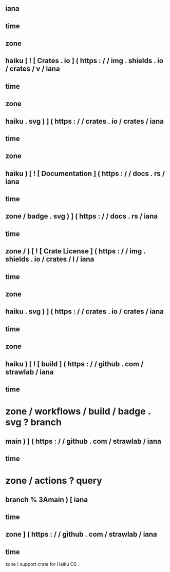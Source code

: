 #
iana
-
time
-
zone
-
haiku
[
!
[
Crates
.
io
]
(
https
:
/
/
img
.
shields
.
io
/
crates
/
v
/
iana
-
time
-
zone
-
haiku
.
svg
)
]
(
https
:
/
/
crates
.
io
/
crates
/
iana
-
time
-
zone
-
haiku
)
[
!
[
Documentation
]
(
https
:
/
/
docs
.
rs
/
iana
-
time
-
zone
/
badge
.
svg
)
]
(
https
:
/
/
docs
.
rs
/
iana
-
time
-
zone
/
)
[
!
[
Crate
License
]
(
https
:
/
/
img
.
shields
.
io
/
crates
/
l
/
iana
-
time
-
zone
-
haiku
.
svg
)
]
(
https
:
/
/
crates
.
io
/
crates
/
iana
-
time
-
zone
-
haiku
)
[
!
[
build
]
(
https
:
/
/
github
.
com
/
strawlab
/
iana
-
time
-
zone
/
workflows
/
build
/
badge
.
svg
?
branch
=
main
)
]
(
https
:
/
/
github
.
com
/
strawlab
/
iana
-
time
-
zone
/
actions
?
query
=
branch
%
3Amain
)
[
iana
-
time
-
zone
]
(
https
:
/
/
github
.
com
/
strawlab
/
iana
-
time
-
zone
)
support
crate
for
Haiku
OS
.
